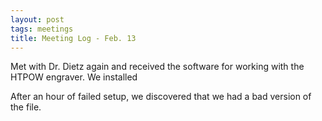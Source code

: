 ```yaml
---
layout: post
tags: meetings
title: Meeting Log - Feb. 13
---
```


Met with Dr. Dietz again and received the software for working with the HTPOW engraver. We installed 

After an hour of failed setup, we discovered that we had a bad version of the file.
